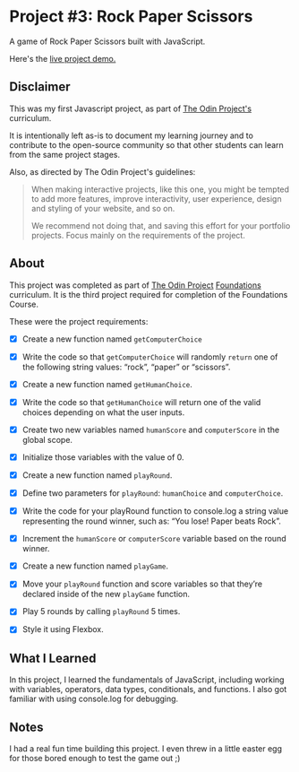 Project #3: Rock Paper Scissors
=============

A game of Rock Paper Scissors built with JavaScript.

Here's the [live project demo.](https://alansobchacki.github.io/odin-rock-paper-scissors/)


Disclaimer
-----

This was my first Javascript project, as part of [The Odin Project's](https://www.theodinproject.com/) curriculum. 

It is intentionally left as-is to document my learning journey and to contribute to the open-source community so that other students can learn from the same project stages.

Also, as directed by The Odin Project's guidelines:

> When making interactive projects, like this one, you might be tempted to add more features, improve interactivity, user experience, design and styling of your website, and so on.
> 
> We recommend not doing that, and saving this effort for your portfolio projects. Focus mainly on the requirements of the project.


About
-----

This project was completed as part of [The Odin Project](https://www.theodinproject.com/) [Foundations](https://www.theodinproject.com/paths/foundations/courses/foundations) curriculum. It is the third project required for completion of the Foundations Course.

These were the project requirements:

- [x] Create a new function named `getComputerChoice`
- [x] Write the code so that `getComputerChoice` will randomly `return` one of the following string values: “rock”, “paper” or “scissors”.
- [x] Create a new function named `getHumanChoice`.
- [x] Write the code so that `getHumanChoice` will return one of the valid choices depending on what the user inputs.
- [x] Create two new variables named `humanScore` and `computerScore` in the global scope.
- [x] Initialize those variables with the value of 0.
- [x] Create a new function named `playRound`.
- [x] Define two parameters for `playRound`: `humanChoice` and `computerChoice`.
- [x] Write the code for your playRound function to console.log a string value representing the round winner, such as: “You lose! Paper beats Rock”.
- [x] Increment the `humanScore` or `computerScore` variable based on the round winner.
- [x] Create a new function named `playGame`.
- [x] Move your `playRound` function and score variables so that they’re declared inside of the new `playGame` function.
- [x] Play 5 rounds by calling `playRound` 5 times.
- [x] Style it using Flexbox.


What I Learned
-----

In this project, I learned the fundamentals of JavaScript, including working with variables, operators, data types, conditionals, and functions. I also got familiar with using console.log for debugging.


Notes
-----

I had a real fun time building this project. I even threw in a little easter egg for those bored enough to test the game out ;)

